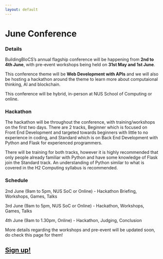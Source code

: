 ```yaml
---
layout: default
---
```


# June Conference

### Details

BuildingBloCS’s annual flagship conference will be happening from **2nd to 4th June**, with pre-event workshops being held on **31st May and 1st June**.

This conference theme will be **Web Development with APIs** and we will also be hosting a hackathon around the theme to learn more about computaional thinking, AI and blockchain.

This conference will be hybrid, in-person at NUS School of Computing or online.

### Hackathon

The hackathon will be throughout the conference, with training/workshops on the first two days. There are 2 tracks, Beginner which is focused on Front End Development and targeted towards beginners with little to no experience in coding, and Standard which is on Back End Development with Python and Flask for experienced programmers. 

There will be training for both tracks, however it is highly recommended that only people already familiar with Python and have some knowledge of Flask join the Standard track. An understanding of Python similar to what is covered in the H2 Computing syllabus is recommended.


### Schedule

2nd June (9am to 5pm, NUS SoC or Online) - Hackathon Briefing, Workshops, Games, Talks

3rd June (9am to 5pm, NUS SoC or Online) - Hackathon, Workshops, Games, Talks

4th June (9am to 1.30pm, Online) -  Hackathon, Judging, Conclusion

More details regarding the workshops and pre-event will be updated soon, do check this page for them!

## <a class="btn" href="https://forms.gle/nRpQHPDduMHhZ9f37">Sign up!</a>
